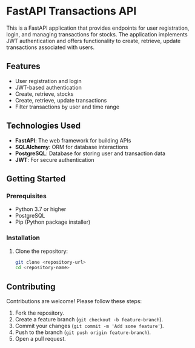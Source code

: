 # FastAPI Transactions API

This is a FastAPI application that provides endpoints for user registration, login, and managing transactions for stocks. The application implements JWT authentication and offers functionality to create, retrieve, update transactions associated with users.

## Features

- User registration and login
- JWT-based authentication
- Create, retrieve, stocks
- Create, retrieve, update transactions
- Filter transactions by user and time range

## Technologies Used

- **FastAPI**: The web framework for building APIs
- **SQLAlchemy**: ORM for database interactions
- **PostgreSQL**: Database for storing user and transaction data
- **JWT**: For secure authentication

## Getting Started

### Prerequisites

- Python 3.7 or higher
- PostgreSQL
- Pip (Python package installer)

### Installation

1. Clone the repository:

   ```bash
   git clone <repository-url>
   cd <repository-name>
   ```


## Contributing

Contributions are welcome! Please follow these steps:

1. Fork the repository.
2. Create a feature branch (`git checkout -b feature-branch`).
3. Commit your changes (`git commit -m 'Add some feature'`).
4. Push to the branch (`git push origin feature-branch`).
5. Open a pull request.

